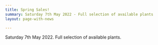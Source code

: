```yaml
---
title: Spring Sales!
summary: Saturday 7th May 2022 - Full selection of available plants
layout: page-with-news

---
```

Saturday 7th May 2022. Full selection of available plants.
